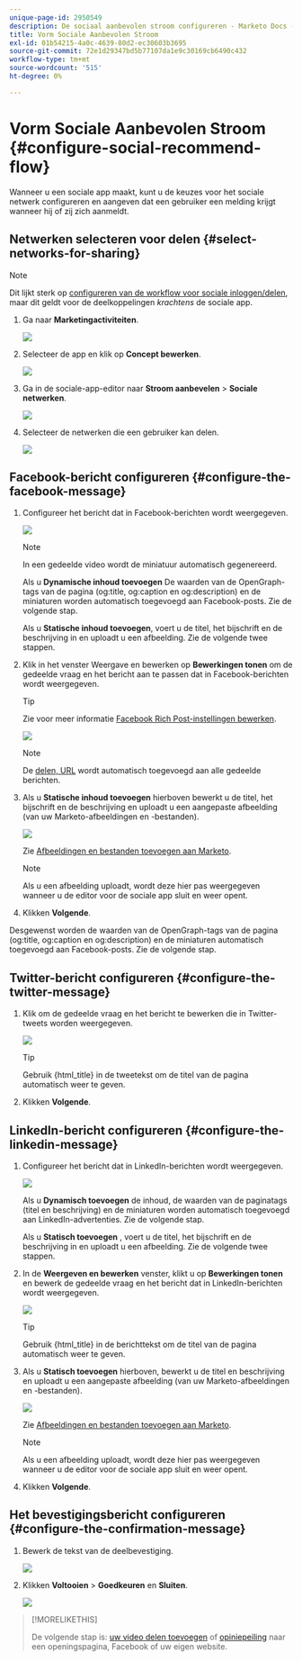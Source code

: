 ```yaml
---
unique-page-id: 2950549
description: De sociaal aanbevolen stroom configureren - Marketo Docs - Productdocumentatie
title: Vorm Sociale Aanbevolen Stroom
exl-id: 01b54215-4a0c-4639-80d2-ec30603b3695
source-git-commit: 72e1d29347bd5b77107da1e9c30169cb6490c432
workflow-type: tm+mt
source-wordcount: '515'
ht-degree: 0%

---
```


# Vorm Sociale Aanbevolen Stroom {#configure-social-recommend-flow}

Wanneer u een sociale app maakt, kunt u de keuzes voor het sociale netwerk configureren en aangeven dat een gebruiker een melding krijgt wanneer hij of zij zich aanmeldt.

## Netwerken selecteren voor delen {#select-networks-for-sharing}

>[!NOTE]
>
>Dit lijkt sterk op [configureren van de workflow voor sociale inloggen/delen](/help/marketo/product-docs/demand-generation/social/configuring-social-actions/configure-social-sign-up-share-flow.md), maar dit geldt voor de deelkoppelingen _krachtens_ de sociale app.

1. Ga naar **Marketingactiviteiten**.

   ![](assets/login-marketing-activities-1.png)

1. Selecteer de app en klik op **Concept bewerken**.

   ![](assets/image2014-9-22-11-3a51-3a6.png)

1. Ga in de sociale-app-editor naar **Stroom aanbevelen** > **Sociale netwerken**.

   ![](assets/recommendedflow.png)

1. Selecteer de netwerken die een gebruiker kan delen.

   ![](assets/socialnetworkschoose.png)

## Facebook-bericht configureren {#configure-the-facebook-message}

1. Configureer het bericht dat in Facebook-berichten wordt weergegeven.

   ![](assets/image2014-9-22-11-3a53-3a21.png)

   >[!NOTE]
   >
   >In een gedeelde video wordt de miniatuur automatisch gegenereerd.

   Als u **Dynamische inhoud toevoegen** De waarden van de OpenGraph-tags van de pagina (og:title, og:caption en og:description) en de miniaturen worden automatisch toegevoegd aan Facebook-posts. Zie de volgende stap.

   Als u **Statische inhoud toevoegen**, voert u de titel, het bijschrift en de beschrijving in en uploadt u een afbeelding. Zie de volgende twee stappen.

1. Klik in het venster Weergave en bewerken op **Bewerkingen tonen** om de gedeelde vraag en het bericht aan te passen dat in Facebook-berichten wordt weergegeven.

   >[!TIP]
   >
   >Zie voor meer informatie [Facebook Rich Post-instellingen bewerken](/help/marketo/product-docs/demand-generation/facebook/edit-facebook-rich-post-settings.md).

   ![](assets/image2014-9-22-11-3a54-3a36.png)

   >[!NOTE]
   >
   >De [delen, URL](/help/marketo/product-docs/demand-generation/social/social-functions/choose-the-share-url-for-a-social-app.md) wordt automatisch toegevoegd aan alle gedeelde berichten.

1. Als u **Statische inhoud toevoegen** hierboven bewerkt u de titel, het bijschrift en de beschrijving en uploadt u een aangepaste afbeelding (van uw Marketo-afbeeldingen en -bestanden).

   ![](assets/image2014-9-22-11-3a55-3a14.png)

   Zie [Afbeeldingen en bestanden toevoegen aan Marketo](/help/marketo/product-docs/demand-generation/images-and-files/add-images-and-files-to-marketo.md).

   >[!NOTE]
   >
   >Als u een afbeelding uploadt, wordt deze hier pas weergegeven wanneer u de editor voor de sociale app sluit en weer opent.

1. Klikken **Volgende**.

Desgewenst worden de waarden van de OpenGraph-tags van de pagina (og:title, og:caption en og:description) en de miniaturen automatisch toegevoegd aan Facebook-posts. Zie de volgende stap.

## Twitter-bericht configureren {#configure-the-twitter-message}

1. Klik om de gedeelde vraag en het bericht te bewerken die in Twitter-tweets worden weergegeven.

   ![](assets/image2014-9-22-12-3a2-3a40.png)

   >[!TIP]
   >
   >Gebruik {html_title} in de tweetekst om de titel van de pagina automatisch weer te geven.

1. Klikken **Volgende**.

## LinkedIn-bericht configureren {#configure-the-linkedin-message}

1. Configureer het bericht dat in LinkedIn-berichten wordt weergegeven.

   ![](assets/image2014-9-22-12-3a3-3a21.png)

   Als u **Dynamisch toevoegen** de inhoud, de waarden van de paginatags (titel en beschrijving) en de miniaturen worden automatisch toegevoegd aan LinkedIn-advertenties. Zie de volgende stap.

   Als u **Statisch toevoegen** , voert u de titel, het bijschrift en de beschrijving in en uploadt u een afbeelding. Zie de volgende twee stappen.

1. In de **Weergeven en bewerken** venster, klikt u op **Bewerkingen tonen** en bewerk de gedeelde vraag en het bericht dat in LinkedIn-berichten wordt weergegeven.

   ![](assets/image2014-9-22-12-3a3-3a38.png)

   >[!TIP]
   >
   >Gebruik {html_title} in de berichttekst om de titel van de pagina automatisch weer te geven.

1. Als u **Statisch toevoegen** hierboven, bewerkt u de titel en beschrijving en uploadt u een aangepaste afbeelding (van uw Marketo-afbeeldingen en -bestanden).

   ![](assets/image2014-9-22-12-3a4-3a43.png)

   Zie [Afbeeldingen en bestanden toevoegen aan Marketo](/help/marketo/product-docs/demand-generation/images-and-files/add-images-and-files-to-marketo.md).

   >[!NOTE]
   >
   >Als u een afbeelding uploadt, wordt deze hier pas weergegeven wanneer u de editor voor de sociale app sluit en weer opent.

1. Klikken **Volgende**.

## Het bevestigingsbericht configureren {#configure-the-confirmation-message}

1. Bewerk de tekst van de deelbevestiging.

   ![](assets/image2014-9-22-12-3a5-3a30.png)

1. Klikken **Voltooien** > **Goedkeuren** en **Sluiten**.

   ![](assets/image2014-9-22-12-3a5-3a45.png)

>[!MORELIKETHIS]
>
>De volgende stap is: [uw video delen toevoegen](/help/marketo/product-docs/demand-generation/social/configuring-social-actions/customize-video-share-flow.md) of [opiniepeiling](/help/marketo/product-docs/demand-generation/social/creating-a-poll/create-a-poll.md) naar een openingspagina, Facebook of uw eigen website.
